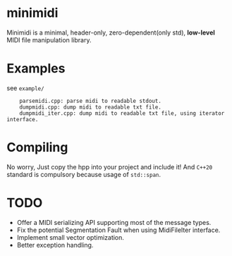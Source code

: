 # minimidi
Minimidi is a minimal, header-only, zero-dependent(only std), **low-level** MIDI file manipulation library.

# Examples
see `example/`
```
	parsemidi.cpp: parse midi to readable stdout.
	dumpmidi.cpp: dump midi to readable txt file.
	dumpmidi_iter.cpp: dump midi to readable txt file, using iterator interface.
```

# Compiling
No worry, Just copy the hpp into your project and include it!
And `C++20` standard is compulsory because usage of `std::span`.

# TODO
* Offer a MIDI serializing API supporting most of the message types.
* Fix the potential Segmentation Fault when using MidiFileIter interface.
* Implement small vector optimization.
* Better exception handling.
